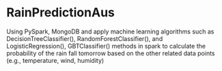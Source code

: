 # RainPredictionAus
Using PySpark, MongoDB and apply machine learning algorithms such as ​DecisionTreeClassifier(), RandomForestClassifier(), and LogisticRegression(), GBTClassifier() methods in spark to calculate the probability of the rain fall tomorrow based on the other related data points (e.g., temperature, wind, humidity)
